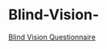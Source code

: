 # Blind-Vision-
[Blind Vision Questionnaire](https://docs.google.com/forms/d/e/1FAIpQLSf_q0E5q23j1AADUSSUOk5TQOgUa6fEtSdciAQ3M0Ut6-q0mQ/viewform)
